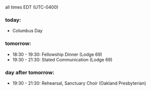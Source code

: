 all times EDT (UTC-0400)

### today:

* Columbus Day

### tomorrow:

* 18:30 - 19:30: Fellowship Dinner (Lodge 69)
* 19:30 - 21:30: Stated Communication (Lodge 69)

### day after tomorrow:

* 19:30 - 21:30: Rehearsal, Sanctuary Choir (Oakland Presbyterian)
